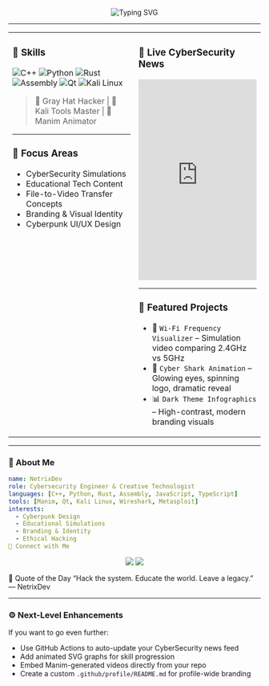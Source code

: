 
<!-- Cyberpunk Header -->
<p align="center">
  <img src="https://readme-typing-svg.demolab.com?font=Fira+Code&size=24&pause=1000&color=00F7FF&center=true&vCenter=true&width=435&lines=NetrixDev+%E2%9C%94+Cyber+Engineer;Gray+Hat+Hacker+%E2%9C%94;Creative+Technologist+%E2%9C%94" alt="Typing SVG" />
</p>

---

<!-- Grid Layout Simulation -->
<table width="100%">
  <tr>
    <td width="50%" valign="top">

### 🧠 Skills

![C++](https://img.shields.io/badge/C++-00599C?style=for-the-badge&logo=cplusplus&logoColor=white)
![Python](https://img.shields.io/badge/Python-3776AB?style=for-the-badge&logo=python&logoColor=white)
![Rust](https://img.shields.io/badge/Rust-000000?style=for-the-badge&logo=rust&logoColor=white)
![Assembly](https://img.shields.io/badge/Assembly-6E4C13?style=for-the-badge)
![Qt](https://img.shields.io/badge/Qt-41CD52?style=for-the-badge&logo=qt&logoColor=white)
![Kali Linux](https://img.shields.io/badge/Kali_Linux-557C94?style=for-the-badge&logo=kalilinux&logoColor=white)

> 🧪 Gray Hat Hacker | 🧰 Kali Tools Master | 🎥 Manim Animator

---

### 🎯 Focus Areas

- CyberSecurity Simulations
- Educational Tech Content
- File-to-Video Transfer Concepts
- Branding & Visual Identity
- Cyberpunk UI/UX Design

</td>
<td width="50%" valign="top">

### 📰 Live CyberSecurity News

<iframe src="https://rss.app/embed/v1/wall/9z1z9z9z9z" width="100%" height="400" frameborder="0"></iframe>

---

### 🧩 Featured Projects

- 🔐 `Wi-Fi Frequency Visualizer` – Simulation video comparing 2.4GHz vs 5GHz
- 🦈 `Cyber Shark Animation` – Glowing eyes, spinning logo, dramatic reveal
- 📊 `Dark Theme Infographics` – High-contrast, modern branding visuals

</td>
</tr>
</table>

---

### 🧬 About Me

```yaml
name: NetrixDev
role: Cybersecurity Engineer & Creative Technologist
languages: [C++, Python, Rust, Assembly, JavaScript, TypeScript]
tools: [Manim, Qt, Kali Linux, Wireshark, Metasploit]
interests:
  - Cyberpunk Design
  - Educational Simulations
  - Branding & Identity
  - Ethical Hacking
📡 Connect with Me
```
<p align="center"> <img src="https://github-readme-stats.vercel.app/api?username=NetrixDev&show_icons=true&theme=radical" /> <img src="https://github-readme-streak-stats.herokuapp.com/?user=NetrixDev&theme=radical" /> </p>

🧠 Quote of the Day
“Hack the system. Educate the world. Leave a legacy.” — NetrixDev

---

### ⚙️ Next-Level Enhancements

If you want to go even further:
- Use GitHub Actions to auto-update your CyberSecurity news feed
- Add animated SVG graphs for skill progression
- Embed Manim-generated videos directly from your repo
- Create a custom `.github/profile/README.md` for profile-wide branding
